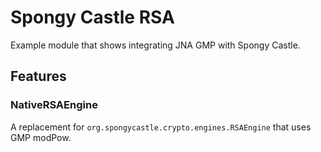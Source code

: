 # Spongy Castle RSA

Example module that shows integrating JNA GMP with Spongy Castle.

## Features

### NativeRSAEngine

A replacement for `org.spongycastle.crypto.engines.RSAEngine` that uses GMP modPow.
